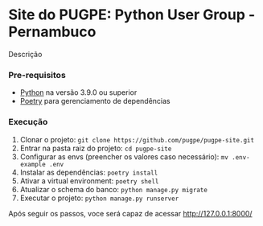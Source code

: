 # Site do PUGPE: Python User Group - Pernambuco

Descrição

### Pre-requisitos

* [Python](https://www.python.org/) na versão 3.9.0 ou superior
* [Poetry](https://python-poetry.org/) para gerenciamento de dependências

### Execução

1. Clonar o projeto: `git clone https://github.com/pugpe/pugpe-site.git`
2. Entrar na pasta raiz do projeto: `cd pugpe-site`
3. Configurar as envs (preencher os valores caso necessário): `mv .env-example .env`
4. Instalar as dependências: `poetry install`
5. Ativar a virtual environment: `poetry shell`
6. Atualizar o schema do banco: `python manage.py migrate`
7. Executar o projeto: `python manage.py runserver`

Após seguir os passos, voce será capaz de acessar http://127.0.0.1:8000/
